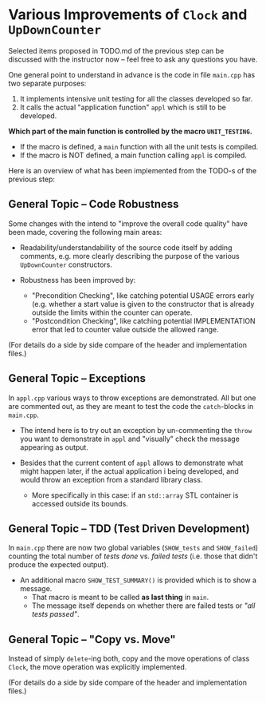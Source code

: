 # Various Improvements of `Clock` and `UpDownCounter`

Selected items proposed in TODO.md of the previous step can
be discussed with the instructor now – feel free to ask any
questions you have.

One general point to understand in advance is the code in
file `main.cpp` has two separate purposes:

1. It implements intensive unit testing for all the classes
    developed so far.
2. It calls the actual "application function" `appl` which
    is still to be developed.

**Which part of the main function is controlled by the macro
`UNIT_TESTING`.**
- If the macro is defined, a `main` function with all the
  unit tests is compiled.
- If the macro is NOT defined, a main function calling
  `appl` is compiled.

Here is an overview of what has been implemented from the
TODO-s of the previous step:

## General Topic – Code Robustness

Some changes with the intend to "improve the overall code
quality" have been made, covering the following main areas:

- Readability/understandability of the source code itself by
  adding comments, e.g. more clearly describing the purpose
  of the various `UpDownCounter` constructors.

- Robustness has been improved by:
  - "Precondition Checking", like catching potential USAGE
    errors early (e.g. whether a start value is given to the
    constructor that is already outside the limits within
    the counter can operate.
  - "Postcondition Checking", like catching potential
    IMPLEMENTATION error that led to counter value outside the
    allowed range.

(For details do a side by side compare of the header and
implementation files.)

## General Topic – Exceptions

In `appl.cpp` various ways to throw exceptions are
demonstrated. All but one are commented out, as they are
meant to test the code the `catch`-blocks in `main.cpp`.

- The intend here is to try out an exception by
  un-commenting the `throw` you want to demonstrate in
  `appl` and "visually" check the message appearing as
  output.

- Besides that the current content of `appl` allows to
  demonstrate what might happen later, if the actual
  application i being developed, and would throw an
  exception from a standard library class.
  - More specifically in this case: if an `std::array` STL
    container is accessed outside its bounds.

## General Topic – TDD (Test Driven Development)

In `main.cpp` there are now two global variables
(`SHOW_tests` and `SHOW_failed`) counting the total number
of *tests done* vs. *failed tests* (i.e. those that didn't
produce the expected output).

- An additional macro `SHOW_TEST_SUMMARY()` is provided
  which is to show a message.
  - That macro is meant to be called **as last thing** in
    `main`.
  - The message itself depends on whether there are failed
    tests or *"all tests passed"*.

## General Topic – "Copy vs. Move"

Instead of simply `delete`-ing both, copy and the move
operations of class `Clock`, the move operation was
explicitly implemented.

(For details do a side by side compare of the header and
implementation files.)
